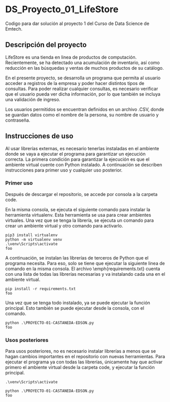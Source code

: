 # DS_Proyecto_01_LifeStore
 Codigo para dar solución al proyecto 1 del Curso de Data Science de Emtech.
 
## Descripción del proyecto
LifeStore es una tienda en linea de productos de computación. Recientemente, se ha detectado una acumulación de inventario, así como reducción en las búsquedas y ventas de muchos productos de su catálogo.

En el presente proyecto, se desarrolla un programa que permita al usuario acceder a registros de la empresa y poder hacer distintos tipos de consultas. Para poder realizar cualquier consultas, es necesario verificar que el usuario pueda ver dicha información, por lo que también se incluya una validación de ingreso.

Los usuarios permitidos se encuentran definidos en un archivo .CSV, donde se guardan datos como el nombre de la persona, su nombre de usuario y contraseña.

## Instrucciones de uso
Al usar librerías externas, es necesario tenerlas instaladas en el ambiente donde se vaya a ejecutar el programa para garantizar un ejecución correcta. La primera condición para garantizar la ejecución es que el ambiente virtual cuente con Python instalado. A continuación se describen instrucciones para primer uso y cualquier uso posterior.

### Primer uso
Después de descargar el repositorio, se accede por consola a la carpeta code.

En la misma consola, se ejecuta el siguiente comando para instalar la herramienta virtualenv. Esta herramienta se usa para crear ambientes virtuales. Una vez que se tenga la librería, se ejecuta un comando para crear un ambiente virtual y otro comando para activarlo.


```console
pip3 install virtualenv
python -m virtualenv venv
.\venv\Scripts\activate
foo
```
A continuación, se instalan las librerías de terceros de Python que el programa necesita. Para eso, solo se tiene que ejecutar la siguiente linea de comando en la misma consola. El archivo \emph{requirements.txt} cuenta con una lista de todas las librerías necesarias y va instalando cada una en el ambiente virtual.

```console
pip install -r requirements.txt
foo
```

Una vez que se tenga todo instalado, ya se puede ejecutar la función principal. Esto también se puede ejecutar desde la consola, con el comando. 

```console
python .\PROYECTO-01-CASTANEDA-EDSON.py
foo
```

### Usos posteriores
Para usos posteriores, no es necesario instalar librerías a menos que se hagan cambios importantes en el repositorio con nuevas herramientas. Para ejecutar el programa ya con todas las librerías, únicamente hay que activar primero el ambiente virtual desde la carpeta code, y ejecutar la función principal.

```console
.\venv\Scripts\activate
```
```console
python .\PROYECTO-01-CASTANEDA-EDSON.py
foo
```